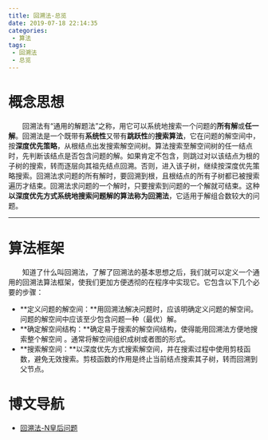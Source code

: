 ```yaml
---
title: 回溯法-总览
date: 2019-07-18 22:14:35
categories:
 - 算法
tags:
 - 回溯法
 - 总览
---
```


# 概念思想

&emsp;&emsp;回溯法有“通用的解题法”之称，用它可以系统地搜索一个问题的**所有解**或**任一解**。回溯法是一个既带有**系统性**又带有**跳跃性**的**搜索算法**，它在问题的解空间中，按**深度优先策略**，从根结点出发搜索解空间树。算法搜索至解空间树的任一结点时，先判断该结点是否包含问题的解。如果肯定不包含，则跳过对以该结点为根的子树的搜索，转而逐层向其祖先结点回溯。否则，进入该子树，继续按深度优先策略搜索。回溯法求问题的所有解时，要回溯到根，且根结点的所有子树都已被搜索遍历才结束。回溯法求问题的一个解时，只要搜索到问题的一个解就可结束。这种**以深度优先方式系统地搜索问题解的算法称为回溯法**，它适用于解组合数较大的问题。

---
<!--More-->

# 算法框架
&emsp;&emsp;知道了什么叫回溯法，了解了回溯法的基本思想之后，我们就可以定义一个通用的回溯法算法框架，使我们更加方便透彻的在程序中实现它。它包含以下几个必要的步骤：
- **定义问题的解空间：**用回溯法解决问题时，应该明确定义问题的解空间。问题的解空间中应该至少包含问题一种（最优）解。
- **确定解空间结构：**确定易于搜索的解空间结构，使得能用回溯法方便地搜索整个解空间 。通常将解空间组织成树或者图的形式。
- **搜索解空间：**以深度优先方式搜索解空间，并在搜索过程中使用剪枝函数，避免无效搜索。剪枝函数的作用是终止当前结点搜索其子树，转而回溯到父节点。



# 博文导航

- [回溯法-N皇后问题](/算法/回溯法-N皇后问题)
